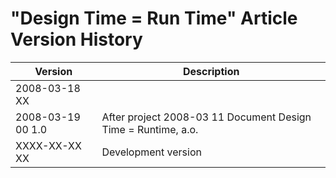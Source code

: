 ﻿"Design Time = Run Time" Article Version History
================================================

| Version            | Description                                                    |
|--------------------|----------------------------------------------------------------|
| 2008-03-18 XX      |                                                                |
| 2008-03-19 00  1.0 |After project  2008-03 11  Document Design Time = Runtime, a.o. |
| XXXX-XX-XX XX      |Development version                                             |